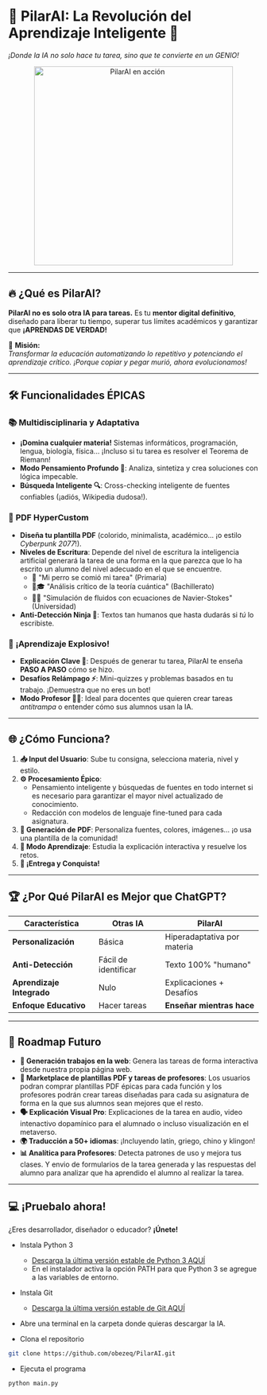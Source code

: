 # 🚀 **PilarAI: La Revolución del Aprendizaje Inteligente** 🌟  
*¡Donde la IA no solo hace tu tarea, sino que te convierte en un GENIO!*  

<div align="center">
  <img src="https://media.giphy.com/media/v1.Y2lkPTc5MGI3NjExY2Y5Zjg0YzE0OGJmYzQ4M2I4YzQ5YmJkMWQyYmNlYjY1ZTAzYjE3ZSZlcD12MV9pbnRlcm5hbF9naWZzX2dpZklkJmN0PWc/26tn33aiTi1jkl6H6/giphy.gif" width="400" alt="PilarAI en acción">
</div>

---

## 🔥 **¿Qué es PilarAI?**  
**PilarAI no es solo otra IA para tareas.** Es tu **mentor digital definitivo**, diseñado para liberar tu tiempo, superar tus límites académicos y garantizar que **¡APRENDAS DE VERDAD!**  

🌟 **Misión:**  
*Transformar la educación automatizando lo repetitivo y potenciando el aprendizaje crítico. ¡Porque copiar y pegar murió, ahora evolucionamos!*

---

## 🛠️ **Funcionalidades ÉPICAS**  

### 📚 **Multidisciplinaria y Adaptativa**  
- **¡Domina cualquier materia!** Sistemas informáticos, programación, lengua, biología, física... ¡Incluso si tu tarea es resolver el Teorema de Riemann!  
- **Modo Pensamiento Profundo 🧠**: Analiza, sintetiza y crea soluciones con lógica impecable.  
- **Búsqueda Inteligente 🔍**: Cross-checking inteligente de fuentes confiables (¡adiós, Wikipedia dudosa!).  

### 🎨 **PDF HyperCustom**
- **Diseña tu plantilla PDF** (colorido, minimalista, académico... ¡o estilo *Cyberpunk 2077*!).
- **Niveles de Escritura**:
  Depende del nivel de escritura la inteligencia artificial generará la tarea de una forma en la que parezca que lo ha escrito un alumno del nivel adecuado en el que se encuentre.
  - 🧒 "Mi perro se comió mi tarea" (Primaria)  
  - 🧑🎓 "Análisis crítico de la teoría cuántica" (Bachillerato)
  - 👨🔬 "Simulación de fluidos con ecuaciones de Navier-Stokes" (Universidad)
- **Anti-Detección Ninja 🥷**: Textos tan humanos que hasta dudarás si *tú* lo escribiste.  

### 🚨 **¡Aprendizaje Explosivo!**  
- **Explicación Clave 🔑**: Después de generar tu tarea, PilarAI te enseña **PASO A PASO** cómo se hizo.  
- **Desafíos Relámpago ⚡**: Mini-quizzes y problemas basados en tu trabajo. ¡Demuestra que no eres un bot!  
- **Modo Profesor 👩🏫**: Ideal para docentes que quieren crear tareas *antitrampa* o entender cómo sus alumnos usan la IA.  

---

## 🌐 **¿Cómo Funciona?**  
1. **📥 Input del Usuario**: Sube tu consigna, selecciona materia, nivel y estilo.  
2. **⚙️ Procesamiento Épico**:  
   - Pensamiento inteligente y búsquedas de fuentes en todo internet si es necesario para garantizar el mayor nivel actualizado de conocimiento.
   - Redacción con modelos de lenguaje fine-tuned para cada asignatura.
3. **📄 Generación de PDF**: Personaliza fuentes, colores, imágenes... ¡o usa una plantilla de la comunidad!
4. **🧠 Modo Aprendizaje**: Estudia la explicación interactiva y resuelve los retos.
5. **🚀 ¡Entrega y Conquista!**  

---

## 🏆 **¿Por Qué PilarAI es Mejor que ChatGPT?**  
| **Característica**       | **Otras IA**          | **PilarAI**                |  
|--------------------------|-----------------------|----------------------------|  
| **Personalización**      | Básica                | Hiperadaptativa por materia|  
| **Anti-Detección**       | Fácil de identificar  | Texto 100% "humano"        |  
| **Aprendizaje Integrado**| Nulo                  | Explicaciones + Desafíos   |  
| **Enfoque Educativo**    | Hacer tareas          | **Enseñar mientras hace**  |  

---

## 🔮 **Roadmap Futuro**
- **🤖 Generación trabajos en la web**: Genera las tareas de forma interactiva desde nuestra propia página web.
- **🏦 Marketplace de plantillas PDF y tareas de profesores**: Los usuarios podran comprar plantillas PDF épicas para cada función y los profesores podrán crear tareas diseñadas para cada su asignatura de forma en la que sus alumnos sean mejores que el resto.
- **🗣️ Explicación Visual Pro**: Explicaciones de la tarea en audio, video intenactivo dopamínico para el alumnado o incluso visualización en el metaverso.
- **🌍 Traducción a 50+ idiomas**: ¡Incluyendo latín, griego, chino y klingon!
- **📊 Analítica para Profesores**: Detecta patrones de uso y mejora tus clases. Y envio de formularios de la tarea generada y las respuestas del alumno para analizar que ha aprendido el alumno al realizar la tarea.

---

## 💻 **¡Pruebalo ahora!**  
¿Eres desarrollador, diseñador o educador? **¡Únete!**  

- Instala Python 3
  - [Descarga la última versión estable de Python 3 AQUÍ](https://www.python.org/downloads/)
  - En el instalador activa la opción PATH para que Python 3 se agregue a las variables de entorno.

- Instala Git
  - [Descarga la última versión estable de Git AQUÍ](https://git-scm.com/downloads)

- Abre una terminal en la carpeta donde quieras descargar la IA.

- Clona el repositorio
```bash
git clone https://github.com/obezeq/PilarAI.git
```

- Ejecuta el programa
```bash
python main.py
```
